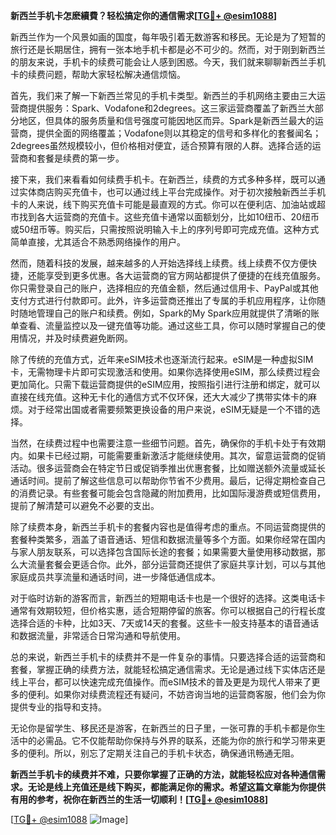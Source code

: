 **新西兰手机卡怎麽續費？轻松搞定你的通信需求[[TG💪+ @esim1088](https://t.me/s/esim1088)]**

新西兰作为一个风景如画的国度，每年吸引着无数游客和移民。无论是为了短暂的旅行还是长期居住，拥有一张本地手机卡都是必不可少的。然而，对于刚到新西兰的朋友来说，手机卡的续费可能会让人感到困惑。今天，我们就来聊聊新西兰手机卡的续费问题，帮助大家轻松解决通信烦恼。

首先，我们来了解一下新西兰常见的手机卡类型。新西兰的手机网络主要由三大运营商提供服务：Spark、Vodafone和2degrees。这三家运营商覆盖了新西兰大部分地区，但具体的服务质量和信号强度可能因地区而异。Spark是新西兰最大的运营商，提供全面的网络覆盖；Vodafone则以其稳定的信号和多样化的套餐闻名；2degrees虽然规模较小，但价格相对便宜，适合预算有限的人群。选择合适的运营商和套餐是续费的第一步。

接下来，我们来看看如何续费手机卡。在新西兰，续费的方式多种多样，既可以通过实体商店购买充值卡，也可以通过线上平台完成操作。对于初次接触新西兰手机卡的人来说，线下购买充值卡可能是最直观的方式。你可以在便利店、加油站或超市找到各大运营商的充值卡。这些充值卡通常以面额划分，比如10纽币、20纽币或50纽币等。购买后，只需按照说明输入卡上的序列号即可完成充值。这种方式简单直接，尤其适合不熟悉网络操作的用户。

然而，随着科技的发展，越来越多的人开始选择线上续费。线上续费不仅方便快捷，还能享受到更多优惠。各大运营商的官方网站都提供了便捷的在线充值服务。你只需登录自己的账户，选择相应的充值金额，然后通过信用卡、PayPal或其他支付方式进行付款即可。此外，许多运营商还推出了专属的手机应用程序，让你随时随地管理自己的账户和续费。例如，Spark的My Spark应用就提供了清晰的账单查看、流量监控以及一键充值等功能。通过这些工具，你可以随时掌握自己的使用情况，并及时续费避免断网。

除了传统的充值方式，近年来eSIM技术也逐渐流行起来。eSIM是一种虚拟SIM卡，无需物理卡片即可实现激活和使用。如果你选择使用eSIM，那么续费过程会更加简化。只需下载运营商提供的eSIM应用，按照指引进行注册和绑定，就可以直接在线充值。这种无卡化的通信方式不仅环保，还大大减少了携带实体卡的麻烦。对于经常出国或者需要频繁更换设备的用户来说，eSIM无疑是一个不错的选择。

当然，在续费过程中也需要注意一些细节问题。首先，确保你的手机卡处于有效期内。如果卡已经过期，可能需要重新激活才能继续使用。其次，留意运营商的促销活动。很多运营商会在特定节日或促销季推出优惠套餐，比如赠送额外流量或延长通话时间。提前了解这些信息可以帮助你节省不少费用。最后，记得定期检查自己的消费记录。有些套餐可能会包含隐藏的附加费用，比如国际漫游费或短信费用，提前了解清楚可以避免不必要的支出。

除了续费本身，新西兰手机卡的套餐内容也是值得考虑的重点。不同运营商提供的套餐种类繁多，涵盖了语音通话、短信和数据流量等多个方面。如果你经常在国内与家人朋友联系，可以选择包含国际长途的套餐；如果需要大量使用移动数据，那么大流量套餐会更适合你。此外，部分运营商还提供了家庭共享计划，可以与其他家庭成员共享流量和通话时间，进一步降低通信成本。

对于临时访新的游客而言，新西兰的短期电话卡也是一个很好的选择。这类电话卡通常有效期较短，但价格实惠，适合短期停留的旅客。你可以根据自己的行程长度选择合适的卡种，比如3天、7天或14天的套餐。这些卡一般支持基本的语音通话和数据流量，非常适合日常沟通和导航使用。

总的来说，新西兰手机卡的续费并不是一件复杂的事情。只要选择合适的运营商和套餐，掌握正确的续费方法，就能轻松搞定通信需求。无论是通过线下实体店还是线上平台，都可以快速完成充值操作。而eSIM技术的普及更是为现代人带来了更多的便利。如果你对续费流程还有疑问，不妨咨询当地的运营商客服，他们会为你提供专业的指导和支持。

无论你是留学生、移民还是游客，在新西兰的日子里，一张可靠的手机卡都是你生活中的必需品。它不仅能帮助你保持与外界的联系，还能为你的旅行和学习带来更多的便利。所以，别忘了定期关注自己的手机卡状态，确保通讯畅通无阻。

**新西兰手机卡的续费并不难，只要你掌握了正确的方法，就能轻松应对各种通信需求。无论是线上充值还是线下购买，都能满足你的需求。希望这篇文章能为你提供有用的参考，祝你在新西兰的生活一切顺利！[[TG💪+ @esim1088](https://t.me/s/esim1088)]**

[[TG💪+ @esim1088](https://t.me/s/esim1088) ![Image](https://i.postimg.cc/4NQfJmqS/Snipaste-2025-05-13-00-14-12.png)]